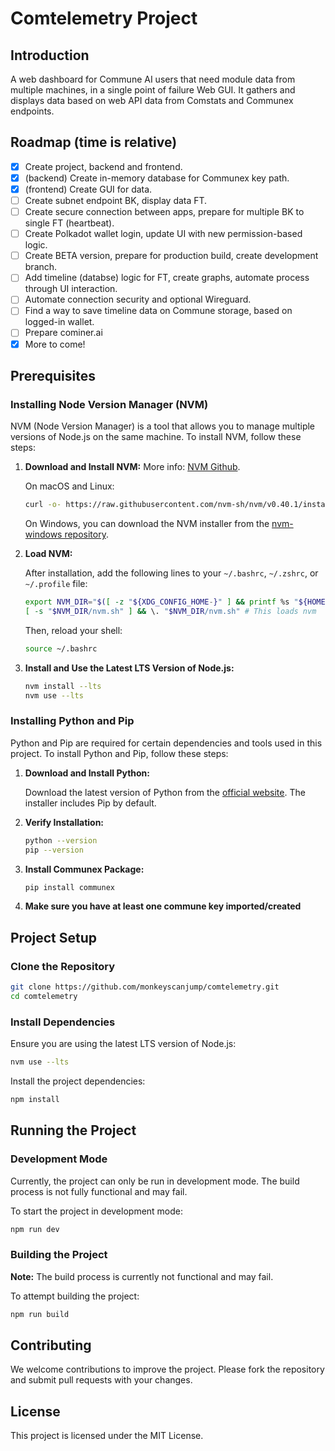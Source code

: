 # Comtelemetry Project

## Introduction

A web dashboard for Commune AI users that need module data from multiple machines, in a single point of failure Web GUI.
It gathers and displays data based on web API data from Comstats and Communex endpoints.

## Roadmap (time is relative)

- [x] Create project, backend and frontend.
- [x] (backend) Create in-memory database for Communex key path.
- [x] (frontend) Create GUI for data.
- [ ] Create subnet endpoint BK, display data FT.
- [ ] Create secure connection between apps, prepare for multiple BK to single FT (heartbeat).
- [ ] Create Polkadot wallet login, update UI with new permission-based logic.
- [ ] Create BETA version, prepare for production build, create development branch.
- [ ] Add timeline (databse) logic for FT, create graphs, automate process through UI interaction.
- [ ] Automate connection security and optional Wireguard.
- [ ] Find a way to save timeline data on Commune storage, based on logged-in wallet.
- [ ] Prepare cominer.ai
- [x] More to come!

## Prerequisites

### Installing Node Version Manager (NVM)

NVM (Node Version Manager) is a tool that allows you to manage multiple versions of Node.js on the same machine. To install NVM, follow these steps:

1. **Download and Install NVM:**
   More info: [NVM Github](https://github.com/nvm-sh/nvm).

   On macOS and Linux:
   ```sh
   curl -o- https://raw.githubusercontent.com/nvm-sh/nvm/v0.40.1/install.sh | bash
   ```

   On Windows, you can download the NVM installer from the [nvm-windows repository](https://github.com/coreybutler/nvm-windows/releases).

2. **Load NVM:**

   After installation, add the following lines to your `~/.bashrc`, `~/.zshrc`, or `~/.profile` file:
   ```sh
   export NVM_DIR="$([ -z "${XDG_CONFIG_HOME-}" ] && printf %s "${HOME}/.nvm" || printf %s "${XDG_CONFIG_HOME}/nvm")"
   [ -s "$NVM_DIR/nvm.sh" ] && \. "$NVM_DIR/nvm.sh" # This loads nvm
   ```

   Then, reload your shell:
   ```sh
   source ~/.bashrc
   ```

3. **Install and Use the Latest LTS Version of Node.js:**

   ```sh
   nvm install --lts
   nvm use --lts
   ```

### Installing Python and Pip

Python and Pip are required for certain dependencies and tools used in this project. To install Python and Pip, follow these steps:

1. **Download and Install Python:**

   Download the latest version of Python from the [official website](https://www.python.org/downloads/). The installer includes Pip by default.

2. **Verify Installation:**

   ```sh
   python --version
   pip --version
   ```

3. **Install Communex Package:**

   ```sh
   pip install communex
   ```

4. **Make sure you have at least one commune key imported/created**

## Project Setup

### Clone the Repository

```sh
git clone https://github.com/monkeyscanjump/comtelemetry.git
cd comtelemetry
```

### Install Dependencies

Ensure you are using the latest LTS version of Node.js:

```sh
nvm use --lts
```

Install the project dependencies:

```sh
npm install
```

## Running the Project

### Development Mode

Currently, the project can only be run in development mode. The build process is not fully functional and may fail.

To start the project in development mode:

```sh
npm run dev
```

### Building the Project

**Note:** The build process is currently not functional and may fail.

To attempt building the project:

```sh
npm run build
```

## Contributing

We welcome contributions to improve the project. Please fork the repository and submit pull requests with your changes.

## License

This project is licensed under the MIT License.